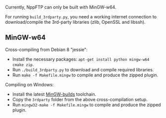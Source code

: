 Currently, NppFTP can only be built with MinGW-w64.

For running `build_3rdparty.py`, you need a working internet connection
to download/compile the 3rd-party libraries (zlib, OpenSSL and libssh).

MinGW-w64
---------

Cross-compiling from Debian 8 "jessie":
* Install the necessary packages: `apt-get install python mingw-w64 cmake zip`.
* Run `./build_3rdparty.py` to download and compile required libraries.
* Run `make -f Makefile.mingw` to compile and produce the zipped plugin.

Compiling on Windows:
* Install the latest [MinGW-builds](http://mingw-w64.sourceforge.net/download.php) toolchain.
* Copy the `3rdparty` folder from the above cross-compilation setup.
* Run `mingw32-make -f Makefile.mingw` to compile and produce the zipped plugin.
